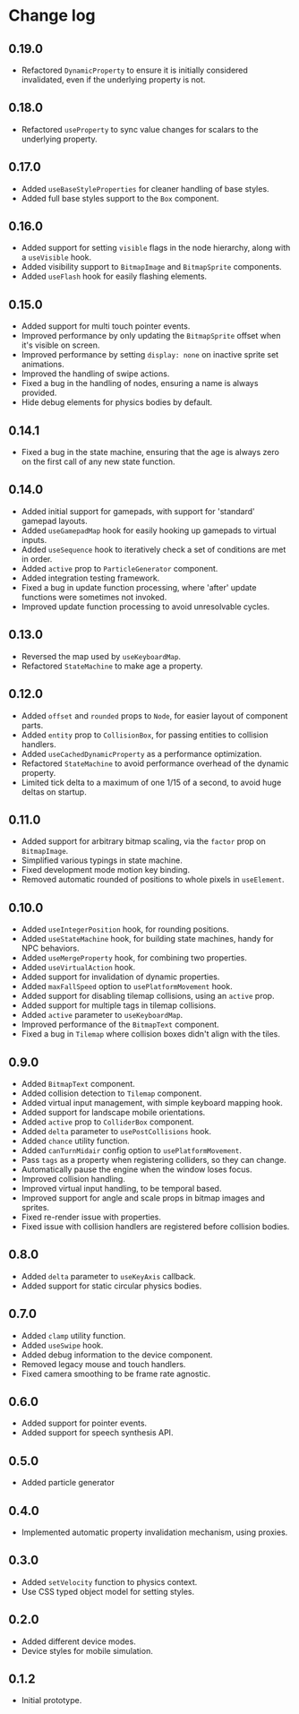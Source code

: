 # Change log

## 0.19.0

- Refactored `DynamicProperty` to ensure it is initially considered invalidated, even if the underlying property is not.

## 0.18.0

- Refactored `useProperty` to sync value changes for scalars to the underlying property.

## 0.17.0

- Added `useBaseStyleProperties` for cleaner handling of base styles.
- Added full base styles support to the `Box` component.

## 0.16.0

- Added support for setting `visible` flags in the node hierarchy, along with a `useVisible` hook.
- Added visibility support to `BitmapImage` and `BitmapSprite` components.
- Added `useFlash` hook for easily flashing elements.

## 0.15.0

- Added support for multi touch pointer events.
- Improved performance by only updating the `BitmapSprite` offset when it's visible on screen.
- Improved performance by setting `display: none` on inactive sprite set animations.
- Improved the handling of swipe actions.
- Fixed a bug in the handling of nodes, ensuring a name is always provided.
- Hide debug elements for physics bodies by default.

## 0.14.1

- Fixed a bug in the state machine, ensuring that the age is always zero on the first call of any new state function.

## 0.14.0

- Added initial support for gamepads, with support for 'standard' gamepad layouts.
- Added `useGamepadMap` hook for easily hooking up gamepads to virtual inputs.
- Added `useSequence` hook to iteratively check a set of conditions are met in order.
- Added `active` prop to `ParticleGenerator` component.
- Added integration testing framework.
- Fixed a bug in update function processing, where 'after' update functions were sometimes not invoked.
- Improved update function processing to avoid unresolvable cycles.

## 0.13.0

- Reversed the map used by `useKeyboardMap`.
- Refactored `StateMachine` to make age a property.

## 0.12.0

- Added `offset` and `rounded` props to `Node`, for easier layout of component parts.
- Added `entity` prop to `CollisionBox`, for passing entities to collision handlers.
- Added `useCachedDynamicProperty` as a performance optimization.
- Refactored `StateMachine` to avoid performance overhead of the dynamic property.
- Limited tick delta to a maximum of one 1/15 of a second, to avoid huge deltas on startup.

## 0.11.0

- Added support for arbitrary bitmap scaling, via the `factor` prop on `BitmapImage`.
- Simplified various typings in state machine.
- Fixed development mode motion key binding.
- Removed automatic rounded of positions to whole pixels in `useElement`.

## 0.10.0

- Added `useIntegerPosition` hook, for rounding positions.
- Added `useStateMachine` hook, for building state machines, handy for NPC behaviors.
- Added `useMergeProperty` hook, for combining two properties.
- Added `useVirtualAction` hook.
- Added support for invalidation of dynamic properties.
- Added `maxFallSpeed` option to `usePlatformMovement` hook.
- Added support for disabling tilemap collisions, using an `active` prop.
- Added support for multiple tags in tilemap collisions.
- Added `active` parameter to `useKeyboardMap`.
- Improved performance of the `BitmapText` component.
- Fixed a bug in `Tilemap` where collision boxes didn't align with the tiles.

## 0.9.0

- Added `BitmapText` component.
- Added collision detection to `Tilemap` component.
- Added virtual input management, with simple keyboard mapping hook.
- Added support for landscape mobile orientations.
- Added `active` prop to `ColliderBox` component.
- Added `delta` parameter to `usePostCollisions` hook.
- Added `chance` utility function.
- Added `canTurnMidair` config option to `usePlatformMovement`.
- Pass `tags` as a property when registering colliders, so they can change.
- Automatically pause the engine when the window loses focus.
- Improved collision handling.
- Improved virtual input handling, to be temporal based.
- Improved support for angle and scale props in bitmap images and sprites.
- Fixed re-render issue with properties.
- Fixed issue with collision handlers are registered before collision bodies.

## 0.8.0

- Added `delta` parameter to `useKeyAxis` callback.
- Added support for static circular physics bodies.

## 0.7.0

- Added `clamp` utility function.
- Added `useSwipe` hook.
- Added debug information to the device component.
- Removed legacy mouse and touch handlers.
- Fixed camera smoothing to be frame rate agnostic.

## 0.6.0

- Added support for pointer events.
- Added support for speech synthesis API.

## 0.5.0

- Added particle generator

## 0.4.0

- Implemented automatic property invalidation mechanism, using proxies.

## 0.3.0

- Added `setVelocity` function to physics context.
- Use CSS typed object model for setting styles.

## 0.2.0

- Added different device modes.
- Device styles for mobile simulation.

## 0.1.2

- Initial prototype.
